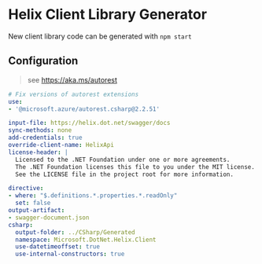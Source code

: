 # Helix Client Library Generator

New client library code can be generated with `npm start`

## Configuration

> see https://aka.ms/autorest

```yaml
# Fix versions of autorest extensions
use:
- '@microsoft.azure/autorest.csharp@2.2.51'

input-file: https://helix.dot.net/swagger/docs
sync-methods: none
add-credentials: true
override-client-name: HelixApi
license-header: |
  Licensed to the .NET Foundation under one or more agreements.
  The .NET Foundation licenses this file to you under the MIT license.
  See the LICENSE file in the project root for more information.

directive:
- where: "$.definitions.*.properties.*.readOnly"
  set: false
output-artifact:
- swagger-document.json
csharp:
  output-folder: ../CSharp/Generated
  namespace: Microsoft.DotNet.Helix.Client
  use-datetimeoffset: true
  use-internal-constructors: true
```

